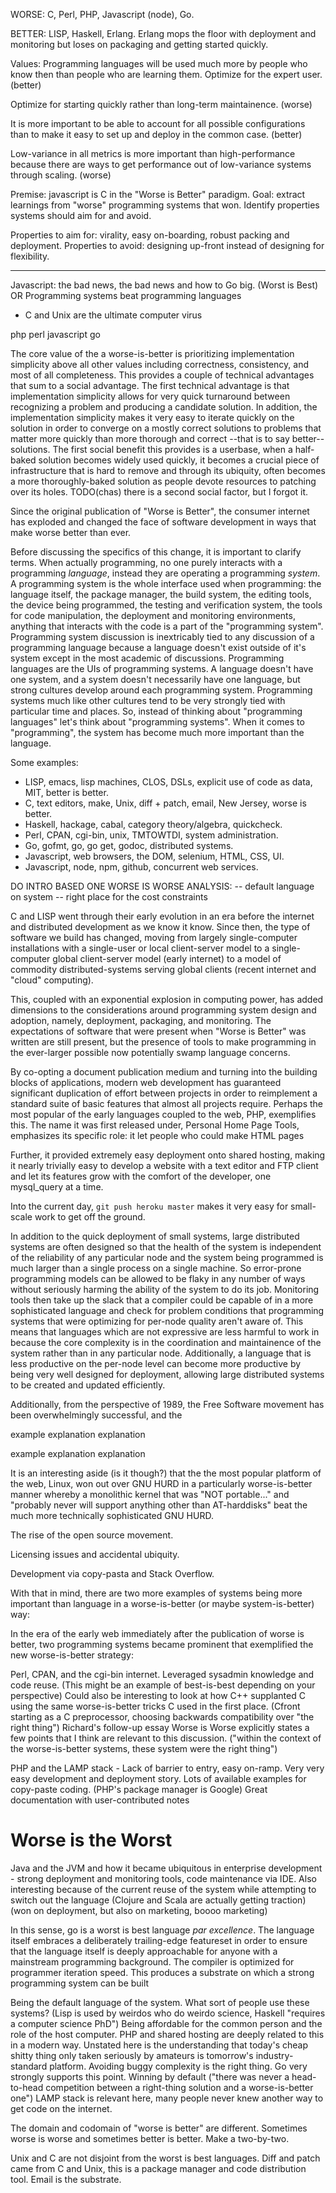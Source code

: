 ---
---

<!-- This is massive and sprawling and needs to be cut down. Ruby seems to be
a perfect example of a modern worse-is-better system as defined here, but I'm
not sure I want to bring that in. -->

WORSE: C, Perl, PHP, Javascript (node), Go.

BETTER: LISP, Haskell, Erlang.
Erlang mops the floor with deployment and monitoring but loses on packaging and
getting started quickly.

Values:
Programming languages will be used much more by people who know then than
people who are learning them. Optimize for the expert user. (better)

Optimize for starting quickly rather than long-term maintainence. (worse)

It is more important to be able to account for all possible configurations than
to make it easy to set up and deploy in the common case. (better)

Low-variance in all metrics is more important than high-performance because
there are ways to get performance out of low-variance systems through scaling.
(worse)

Premise: javascript is C in the "Worse is Better" paradigm.
Goal: extract learnings from "worse" programming systems that won. Identify
properties systems should aim for and avoid.

Properties to aim for: virality, easy on-boarding, robust packing and deployment.
Properties to avoid: designing up-front instead of designing for flexibility.

----------------------------------------------------------------------

Javascript: the bad news, the bad news and how to Go big. (Worst is Best)
OR Programming systems beat programming languages

- C and Unix are the ultimate computer virus

php
perl
javascript
go

The core value of the a worse-is-better is prioritizing implementation
simplicity above all other values including correctness, consistency, and most
of all completeness. This provides a couple of technical advantages that sum to
a social advantage. The first technical advantage is that implementation
simplicity allows for very quick turnaround between recognizing a problem and
producing a candidate solution. In addition, the implementation simplicity
makes it very easy to iterate quickly on the solution in order to converge on
a mostly correct solutions to problems that matter more quickly than more
thorough and correct --that is to say better-- solutions. The first social
benefit this provides is a userbase, when a half-baked solution becomes widely
used quickly, it becomes a crucial piece of infrastructure that is hard to
remove and through its ubiquity, often becomes a more thoroughly-baked solution
as people devote resources to patching over its holes. TODO(chas) there is
a second social factor, but I forgot it.

Since the original publication of "Worse is Better", the consumer internet has
exploded and changed the face of software development in ways that make worse
better than ever.

Before discussing the specifics of this change, it is important to clarify
terms. When actually programming, no one purely interacts with a programming
_language_, instead they are operating a programming _system_. A programming system
is the whole interface used when programming: the language itself, the package
manager, the build system, the editing tools, the device being programmed, the
testing and verification system, the tools for code manipulation, the
deployment and monitoring environments, anything that interacts with the code
is a part of the "programming system". Programming system discussion is
inextricably tied to any discussion of a programming language because
a language doesn't exist outside of it's system except in the most academic of
discussions. Programming languages are the UIs of programming systems.
A language doesn't have one system, and a system doesn't necessarily have one
language, but strong cultures develop around each programming system.
Programming systems much like other cultures tend to be very strongly tied with
particular time and places. So, instead of thinking about "programming
languages" let's think about "programming systems". When it comes to
"programming", the system has become much more important than the language.

Some examples:
- LISP, emacs, lisp machines, CLOS, DSLs, explicit use of code as data, MIT, better is better.
- C, text editors, make, Unix, diff + patch, email, New Jersey, worse is better.
- Haskell, hackage, cabal, category theory/algebra, quickcheck.
- Perl, CPAN, cgi-bin, unix, TMTOWTDI, system administration.
- Go, gofmt, go, go get, godoc, distributed systems.
- Javascript, web browsers, the DOM, selenium, HTML, CSS, UI.
- Javascript, node, npm, github, concurrent web services.

DO INTRO BASED ONE WORSE IS WORSE ANALYSIS:
-- default language on system
-- right place for the cost constraints

C and LISP went through their early evolution in an era before the internet and
distributed development as we know it know. Since then, the type of software we
build has changed, moving from largely single-computer installations with
a single-user or local client-server model to a single-computer global
client-server model (early internet) to a model of commodity
distributed-systems serving global clients (recent internet and "cloud"
computing).

This, coupled with an exponential explosion in computing power, has added
dimensions to the considerations around programming system design and adoption,
namely, deployment, packaging, and monitoring. The expectations of software
that were present when "Worse is Better" was written are still present, but the
presence of tools to make programming in the ever-larger possible now
potentially swamp language concerns.

By co-opting a document publication medium and turning into the building blocks
of applications, modern web development has guaranteed significant duplication
of effort between projects in order to reimplement a standard suite of basic
features that almost all projects require. Perhaps the most popular of the
early languages coupled to the web, PHP, exemplifies this. The name it was
first released under, Personal Home Page Tools, emphasizes its specific role:
it let people who could make HTML pages

Further, it provided extremely easy deployment onto shared hosting, making it
nearly trivially easy to develop a website with a text editor and FTP client
and let its features grow with the comfort of the developer, one mysql_query at
a time.

Into the current day, `git push heroku master` makes it very easy for small-scale
work to get off the ground.

In addition to the quick deployment of small systems, large distributed systems
are often designed so that the health of the system is independent of the
reliability of any particular node and the system being programmed is much
larger than a single process on a single machine. So error-prone programming
models can be allowed to be flaky in any number of ways without seriously
harming the ability of the system to do its job. Monitoring tools then take up
the slack that a compiler could be capable of in a more sophisticated language
and check for problem conditions that programming systems that were optimizing
for per-node quality aren't aware of.  This means that languages which are not
expressive are less harmful to work in because the core complexity is in the
coordination and maintainence of the system rather than in any particular node.
Additionally, a language that is less productive on the per-node level can
become more productive by being very well designed for deployment, allowing
large distributed systems to be created and updated efficiently.


Additionally, from the perspective of 1989, the Free Software movement has been
overwhelmingly successful, and the

example
explanation
explanation

example
explanation
explanation

It is an interesting aside (is it though?) that the the most popular platform of
the web, Linux, won out over GNU HURD in a particularly worse-is-better manner
whereby a monolithic kernel that was "NOT portable..." and "probably never will
support anything other than AT-harddisks" beat the much more technically
sophisticated GNU HURD.


The rise of the open source movement.

Licensing issues and accidental ubiquity.


Development via copy-pasta and Stack Overflow.

With that in mind, there are two more examples of systems being more important
than language in a worse-is-better (or maybe system-is-better) way:

In the era of the early web immediately after the publication of worse is
better, two programming systems became prominent that exemplified the new
worse-is-better strategy:

Perl, CPAN, and the cgi-bin internet. Leveraged sysadmin knowledge and code
reuse. (This might be an example of best-is-best depending on your perspective)
Could also be interesting to look at how C++ supplanted C using the same
worse-is-better tricks C used in the first place. (Cfront starting as
a C preprocessor, choosing backwards compatibility over "the right thing")
Richard's follow-up essay Worse is Worse explicitly states a few points that
I think are relevant to this discussion. ("within the context of the
worse-is-better systems, these system were the right thing")

PHP and the LAMP stack - Lack of barrier to entry, easy on-ramp. Very very easy
development and deployment story. Lots of available examples for copy-paste
coding. (PHP's package manager is Google) Great documentation with
user-contributed notes

Worse is the Worst
==================
Java and the JVM and how it became ubiquitous in
enterprise development - strong deployment and monitoring tools, code
maintenance via IDE. Also interesting because of the current reuse of the
system while attempting to switch out the language (Clojure and Scala are
actually getting traction) (won on deployment, but also on marketing, boooo marketing)

In this sense, go is a worst is best language *par excellence*. The language
itself embraces a deliberately trailing-edge featureset in order to ensure that
the language itself is deeply approachable for anyone with a mainstream
programming background. The compiler is optimized for programmer iteration
speed. This produces a substrate on which a strong programming system can be
built

Being the default language of the system.  What sort of people use these
systems? (Lisp is used by weirdos who do weirdo science, Haskell "requires
a computer science PhD") Being affordable for the common person and the role of
the host computer. PHP and shared hosting are deeply related to this in
a modern way. Unstated here is the understanding that today's cheap shitty
thing only taken seriously by amateurs is tomorrow's industry-standard
platform.  Avoiding buggy complexity is the right thing. Go very strongly
supports this point.  Winning by default ("there was never a head-to-head
competition between a right-thing solution and a worse-is-better one") LAMP
stack is relevant here, many people never knew another way to get code on the
internet.

The domain and codomain of "worse is better" are different. Sometimes worse is worse and sometimes better is better. Make a two-by-two.

Unix and C are not disjoint from the worst is best languages. Diff and patch came from C and Unix, this is a package manager and code distribution tool. Email is the substrate.

